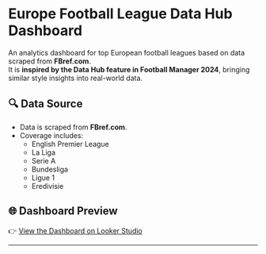 # Europe Football League Data Hub Dashboard

An analytics dashboard for top European football leagues based on data scraped from **FBref.com**.  
It is **inspired by the Data Hub feature in Football Manager 2024**, bringing similar style insights into real-world data.

## 🔍 Data Source

- Data is scraped from **FBref.com**.
- Coverage includes:  
  - English Premier League  
  - La Liga  
  - Serie A  
  - Bundesliga  
  - Ligue 1  
  - Eredivisie  

## 🌐 Dashboard Preview

👉 [View the Dashboard on Looker Studio](https://lookerstudio.google.com/s/hXJJ1spJ4F4)

---
